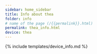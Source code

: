 ```yaml
---
sidebar: home_sidebar
title: Info about thea
folder: info
# name of the page (/{{permalink}}.html)
permalink: thea_info.html
device: thea
---
```

{% include templates/device_info.md %}
